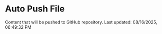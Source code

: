 # Auto Push File

Content that will be pushed to GitHub repository.
Last updated: 08/16/2025, 06:49:32 PM